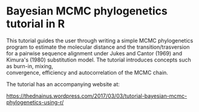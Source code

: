 # Bayesian MCMC phylogenetics tutorial in R

This tutorial guides the user through writing a simple MCMC phylogenetics 
program to estimate the molecular distance and the transition/trasversion
for a pairwise sequence alignment under Jukes and Cantor (1969) and Kimura's (1980) substitution
model. The tutorial introduces concepts such as burn-in, mixing,  
convergence, efficiency and autocorrelation of the MCMC chain.

The tutorial has an accompanying website at:

https://thednainus.wordpress.com/2017/03/03/tutorial-bayesian-mcmc-phylogenetics-using-r/

